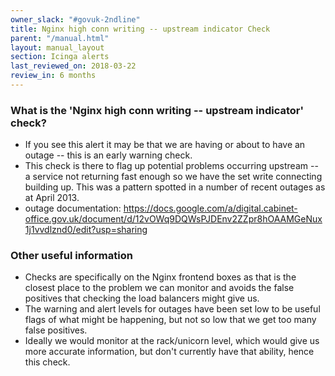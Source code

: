 ```yaml
---
owner_slack: "#govuk-2ndline"
title: Nginx high conn writing -- upstream indicator Check
parent: "/manual.html"
layout: manual_layout
section: Icinga alerts
last_reviewed_on: 2018-03-22
review_in: 6 months
---
```


### What is the 'Nginx high conn writing -- upstream indicator' check?

-   If you see this alert it may be that we are having or about to have
    an outage -- this is an early warning check.
-   This check is there to flag up potential problems occurring upstream
    -- a service not returning fast enough so we have the set write
    connecting building up. This was a pattern spotted in a number of
    recent outages as at April 2013.
-   outage documentation:
    <https://docs.google.com/a/digital.cabinet-office.gov.uk/document/d/12vOWq9DQWsPJDEnv2ZZpr8hOAAMGeNux1j1vvdlznd0/edit?usp=sharing>

### Other useful information

-   Checks are specifically on the Nginx frontend boxes as that is the
    closest place to the problem we can monitor and avoids the false
    positives that checking the load balancers might give us.
-   The warning and alert levels for outages have been set low
    to be useful flags of what might be happening, but
    not so low that we get too many false positives.
-   Ideally we would monitor at the rack/unicorn level,
    which would give us more accurate information, but don't currently
    have that ability, hence this check.


